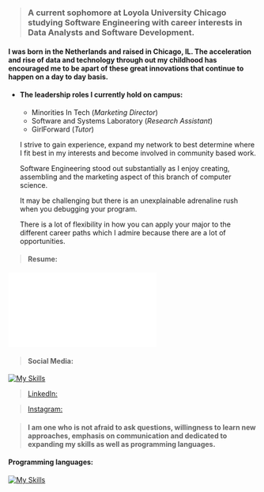 
> ### A current sophomore at Loyola University Chicago studying Software Engineering with career interests in Data Analysts and Software Development. 


#### I was born in the Netherlands and raised in Chicago, IL. The acceleration and rise of data and technology through out my childhood has encouraged me to be apart of these great innovations that continue to happen on a day to day basis. 

* #### The leadership roles I currently hold on campus: 
  * Minorities In Tech (_Marketing Director_)
  * Software and Systems Laboratory (_Research Assistant_)
  * GirlForward (_Tutor_)

  I strive to gain experience, expand my network to best determine where I fit best in my interests and become involved in community based work. 

  Software Engineering stood out substantially as I enjoy creating, assembling and the marketing aspect of this branch of computer science.  

  It may be challenging but there is an unexplainable adrenaline rush when you debugging your program.
  
  There is a lot of flexibility in how you can apply your major to the different career paths which I admire because there are a lot of opportunities. 
  

>#### Resume:
![Areej's current resume](file:///Users/areejimran/Downloads/Areej%20Imran-%20Resume.docx.pdf)


> #### Social Media:
[![My Skills](https://skillicons.dev/icons?i=instagram,linkedin,discord,twitter)](https://skillicons.dev) 

>[LinkedIn:](https://www.linkedin.com/in/areej-imran-791b4a22a/)

>[Instagram:](https://www.instagram.com/its_areej/)

> #### I am one who is not afraid to ask questions, willingness to learn new approaches, emphasis on communication and dedicated to expanding my skills as well as programming languages.

#### Programming languages: 
[![My Skills](https://skillicons.dev/icons?i=java,ae,cs,py,github)](https://skillicons.dev)



